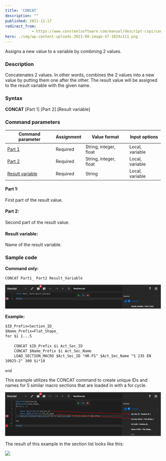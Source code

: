 ```yaml
---
title: 'CONCAT'
description: ""
published: 2021-11-17
redirect_from: 
            - https://www.consteelsoftware.com/manual/descript-cspi/concat/
hero: ./img/wp-content-uploads-2021-08-image-47-1024x111.png
---
```


Assigns a new value to a variable by combining 2 values.

### Description

Concatenates 2 values. In other words, combines the 2 values into a new value by putting them one after the other. The result value will be assigned to the result variable with the given name.

### Syntax

**CONCAT** [Part 1] [Part 2] [Result variable]

### Command parameters

| **Command parameter**               | **Assignment** | **Value format**       | **Input options** |
| ----------------------------------- | -------------- | ---------------------- | ----------------- |
| [Part 1](#part-1)                   | Required       | String, integer, float | Local, variable   |
| [Part 2](#part-2)                   | Required       | String, integer, float | Local, variable   |
| [Result variable](#result-variable) | Required       | String                 | Local, variable   |

#### Part 1:
First part of the result value.

#### Part 2:
Second part of the result value.

#### Result variable:
Name of the result variable.

### Sample code

**Command only:**

```
CONCAT Part1_ Part2 Result_Variable
```

[![](./img/Concat_Fig_01_v01.png)](./img/Concat_Fig_01_v01.png)

**Example:**

```
$ID_Prefix=Section_ID_
$Name_Prefix=Flat_Shape_
for $i 1...5

    CONCAT $ID_Prefix $i Act_Sec_ID
    CONCAT $Name_Prefix $i Act_Sec_Name
    LOAD_SECTION_MACRO $Act_Sec_ID "HR-FS" $Act_Sec_Name "S 235 EN 10025-2" 300 $i*10

end
```

This example utilizes the CONCAT command to create unique IDs and names for 5 similar macro sections that are loaded in with a for cycle.

[![](./img/Concat_Fig_02_v01.png)](./img/Concat_Fig_02_v01.png)

The result of this example in the section list looks like this:

[![](https://consteelsoftware.com/wp-content/uploads/2021/08/image-46.png)](./img/wp-content-uploads-2021-08-image-46.png)
